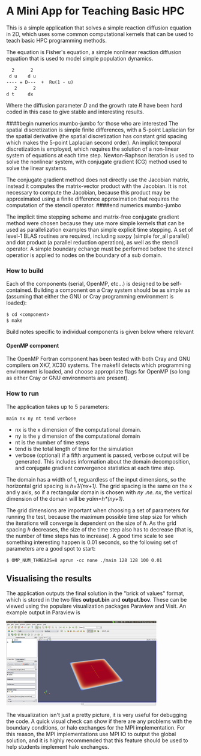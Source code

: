 # A Mini App for Teaching Basic HPC

This is a simple application that solves a simple reaction diffusion equation in 2D, which uses some common computational kernels that can be used to teach basic HPC programming methods.

The equation is Fisher's equation, a simple nonlinear reaction diffusion equation that is used to model simple population dynamics.

```
  2      2                
 d u    d u               
---- = D---  +  Ru(1 - u) 
   2      2               
d t     dx      
```

Where the diffusion parameter _D_ and the growth rate _R_ have been hard coded in this case to give stable and interesting results.

####begin numerics mumbo-jumbo for those who are interested
The spatial discretization is simple finite differences, with a 5-point Laplacian for the spatial derivative (the spatial discretization has constant grid spacing which makes the 5-point Laplacian second order). An implicit temporal discretization is employed, which requires the solution of a non-linear system of equations at each time step. Newton-Raphson iteration is used to solve the nonlinear system, with conjugate gradient (CG) method used to solve the linear systems.

The conjugate gradient method does not directly use the Jacobian matrix, instead it computes the matrix-vector product with the Jacobian. It is not necessary to compute the Jacobian, because this product may be approximated using a finite difference approximation that requires the computation of the stencil operator.
####end numerics mumbo-jumbo

The implicit time stepping scheme and matrix-free conjugate gradient method were chosen because they use more simple kernels that can be used as parallelization examples than simple explicit time stepping. A set of level-1 BLAS routines are required, including saxpy (simple for_all parallel) and dot product (a parallel reduction operation), as well as the stencil operator. A simple boundary echange must be performed before the stencil operatior is applied to nodes on the boundary of a sub domain.

### How to build

Each of the components (serial, OpenMP, etc...) is designed to be self-contained. Building a component on a Cray system should be as simple as (assuming that either the GNU or Cray programming environment is loaded):

```
$ cd <component>
$ make
```

Build notes specific to individual components is given below where relevant

#### OpenMP component

The OpenMP Fortran component has been tested with both Cray and GNU compilers on XK7, XC30 systems. The makefil detects which programming environment is loaded, and choose appropriate flags for OpenMP (so long as either Cray or GNU environments are present).

### How to run

The application takes up to 5 parameters:

```
main nx ny nt tend verbose
```

- nx is the x dimension of the computational domain.
- ny is the y dimension of the computational domain
- nt is the number of time steps
- tend is the total length of time for the simulation
- verbose (optional) if a fifth argument is passed, verbose output will be generated. This includes information about the domain decomposition, and conjugate gradient convergence statistics at each time step.

The domain has a width of 1, reguardless of the input dimensions, so the horizontal grid spacing is _h=1/(nx+1)_. The grid spacing is the same on the x and y axis, so if a rectangular domain is chosen with _ny .ne. nx_, the vertical dimension of the domain will be _ydim=h*(ny+1)_.

The grid dimensions are important when choosing a set of parameters for running the test, because the maximum possible time step size for which the iterations will converge is dependent on the size of _h_. As the grid spacing _h_ decreases, the size of the time step also has to decrease (that is, the number of time steps has to increase). A good time scale to see something interesting happen is 0.01 seconds, so the following set of parameters are a good spot to start:
```
$ OMP_NUM_THREADS=8 aprun -cc none ./main 128 128 100 0.01
```

## Visualising the results

The application outputs the final solution in the "brick of values" format, which is stored in the two files __output.bin__ and __output.bov__. These can be viewed using the populare visualization packages Paraview and Visit. An example output in Paraview is

![paraview.png](images/paraview.png)

The visualization isn't just a pretty picture, it is very useful for debugging the code. A quick visual check can show if there are any problems with the boundary conditions, or halo exchanges for the MPI implementation. For this reason, the MPI implementations use MPI IO to output the global solution, and it is highly recommended that this feature should be used to help students implement halo exchanges.
